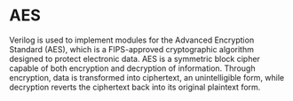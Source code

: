 #  AES
Verilog is used to implement modules for the Advanced Encryption Standard (AES), which is a FIPS-approved cryptographic algorithm designed to protect electronic data. AES is a symmetric block cipher capable of both encryption and decryption of information. Through encryption, data is transformed into ciphertext, an unintelligible form, while decryption reverts the ciphertext back into its original plaintext form.   
